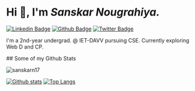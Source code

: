 # Hi :wave:, I'm ***Sanskar Nougrahiya.***

[![Linkedin Badge](https://img.shields.io/badge/-sanskarnougrahiya17-0072b1?style=flat&logo=Linkedin&logoColor=white&link=https://www.linkedin.com/in/sanskarnougrahiya17/)](https://www.linkedin.com/in/sanskarnougrahiya17/)  [![Github Badge](https://img.shields.io/badge/-sanskarn17-grey?style=flat&logo=github&logoColor=white&link=https://github.com/sanskarn17/)](https://www.github.com/sanskarn17/) [![Twitter Badge](https://img.shields.io/badge/-sanskarn17-00acee?style=flat&logo=twitter&logoColor=white&link=https://twitter.com/sanskarn17/)](https://www.twitter.com/sanskarn17/) <p align='left'>I'm a 2nd-year undergrad. @ IET-DAVV pursuing CSE.
Currently exploring Web D and CP.
</p>
## Some of my Github Stats
<p align=left> <img src=https://komarev.com/ghpvc/?username=sanskarn17 alt=sanskarn17 /> </p>

[![Github stats](https://github-readme-stats.vercel.app/api?username=sanskarn17&show_icons=true&include_all_commits=true)](https://github.com/sanskarn17/github-readme-stats)
[![Top Langs](https://github-readme-stats.vercel.app/api/top-langs/?username=sanskarn17&layout=compact)](https://github.com/sanskarn17/github-readme-stats)

